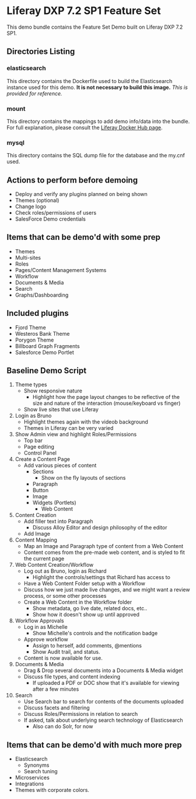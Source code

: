 # Liferay DXP 7.2 SP1 Feature Set
This demo bundle contains the Feature Set Demo built on Liferay DXP 7.2 SP1.

## Directories Listing
### elasticsearch
This directory contains the Dockerfile used to build the Elasticsearch instance used for this demo. **It is not necessary to build this image.** *This is provided for reference.*
### mount
This directory contains the mappings to add demo info/data into the bundle. For full explanation, please consult the [Liferay Docker Hub page](https://hub.docker.com/r/liferay/dxp).
### mysql
This directory contains the SQL dump file for the database and the my.cnf used.

## Actions to perform before demoing
- Deploy and verify any plugins planned on being shown
- Themes (optional)
- Change logo
- Check roles/permissions of users
- SalesForce Demo credentials

## Items that can be demo'd with some prep
- Themes
- Multi-sites
- Roles
- Pages/Content Management Systems
- Workflow
- Documents & Media
- Search
- Graphs/Dashboarding

## Included plugins
- Fjord Theme
- Westeros Bank Theme
- Porygon Theme
- Billboard Graph Fragments
- Salesforce Demo Portlet

## Baseline Demo Script
1. Theme types
	- Show responsive nature
		- Highlight how the page layout changes to be reflective of the size and nature of the interaction (mouse/keyboard vs finger)
	- Show live sites that use Liferay
2. Login as Bruno
	- Highlight themes again with the videob background
	- Themes in Liferay can be very varied
3. Show Admin view and highlight Roles/Permissions
	- Top bar
	- Page editing
	- Control Panel
4. Create a Content Page
	- Add various pieces of content
		- Sections
			- Show on the fly layouts of sections
		- Paragraph
		- Button
		- Image
		- Widgets (Portlets)
			- Web Content
5. Content Creation
	- Add filler text into Paragraph
		- Discuss Alloy Editor and design philosophy of the editor
	- Add Image
6. Content Mapping
	- Map an Image and Paragraph type of content from a Web Content
	- Content comes from the pre-made web content, and is styled to fit the current page
7. Web Content Creation/Workflow
	- Log out as Bruno, login as Richard
		- Highlight the controls/settings that Richard has access to
	- Have a Web Content Folder setup with a Workflow
	- Discuss how we just made live changes, and we might want a review process, or some other processes
	- Create a Web Content in the Workflow folder
		- Show metadata, go live date, related docs, etc..
		- Show how it doesn't show up until approved
8. Workflow Approvals
	- Log in as Michelle
		- Show Michelle's controls and the notification badge
	- Approve workflow
		- Assign to herself, add comments, @mentions
		- Show Audit trail, and status.
	- Content is now available for use.
9. Documents & Media
	- Drag & Drop several documents into a Documents & Media widget
	- Discuss file types, and content indexing
		- If uploaded a PDF or DOC show that it's available for viewing after a few minutes
10. Search
	- Use Search bar to search for contents of the documents uploaded
	- Discuss facets and filtering
	- Discuss Roles/Permissions in relation to search
	- If asked, talk about underlying search technology of Elasticsearch
		- Also can do Solr, for now
	
## Items that can be demo'd with much more prep
- Elasticsearch
	- Synonyms
	- Search tuning
- Microservices
- Integrations
- Themes with corporate colors.
